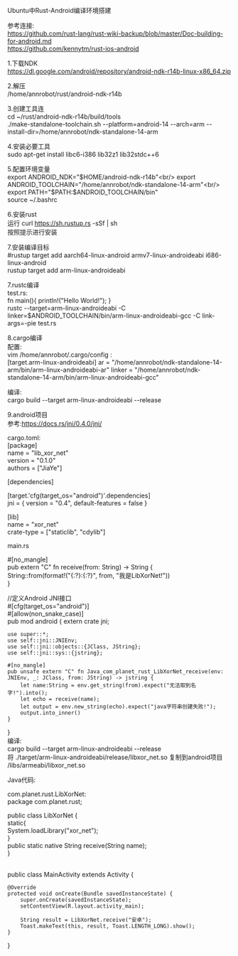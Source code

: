 Ubuntu中Rust-Android编译环境搭建<br/>

参考连接:<br/>
https://github.com/rust-lang/rust-wiki-backup/blob/master/Doc-building-for-android.md<br/>
https://github.com/kennytm/rust-ios-android<br/>

1.下载NDK<br/>
	https://dl.google.com/android/repository/android-ndk-r14b-linux-x86_64.zip<br/>

2.解压<br/>
	/home/annrobot/rust/android-ndk-r14b<br/>

3.创建工具连<br/>
	cd ~/rust/android-ndk-r14b/build/tools<br/>
	./make-standalone-toolchain.sh --platform=android-14 --arch=arm --install-dir=/home/annrobot/ndk-standalone-14-arm<br/>

4.安装必要工具<br/>
	sudo apt-get install libc6-i386 lib32z1 lib32stdc++6<br/>

5.配置环境变量<br/>
	export ANDROID_NDK="$HOME/android-ndk-r14b"<br/>
	export ANDROID_TOOLCHAIN="/home/annrobot/ndk-standalone-14-arm"<br/>
	export PATH="$PATH:$ANDROID_TOOLCHAIN/bin"<br/>
	source ~/.bashrc<br/>
	
6.安装rust<br/>
运行 curl https://sh.rustup.rs -sSf | sh<br/>
按照提示进行安装<br/>

7.安装编译目标<br/>
#rustup target add aarch64-linux-android armv7-linux-androideabi i686-linux-android<br/>
rustup target add arm-linux-androideabi<br/>

7.rustc编译<br/>
test.rs:<br/>
fn main(){
    println!("Hello World!");
}
<br/>
rustc --target=arm-linux-androideabi -C linker=$ANDROID_TOOLCHAIN/bin/arm-linux-androideabi-gcc -C link-args=-pie test.rs

8.cargo编译<br/>
配置:<br/>
vim /home/annrobot/.cargo/config :<br/>
[target.arm-linux-androideabi]
ar = "/home/annrobot/ndk-standalone-14-arm/bin/arm-linux-androideabi-ar"
linker = "/home/annrobot/ndk-standalone-14-arm/bin/arm-linux-androideabi-gcc"

编译:<br/>
cargo build --target arm-linux-androideabi --release<br/>

9.android项目<br/>
参考:https://docs.rs/jni/0.4.0/jni/<br/>

cargo.toml:<br/>
[package]<br/>
name = "lib_xor_net"<br/>
version = "0.1.0"<br/>
authors = ["JiaYe"]<br/>

[dependencies]<br/>

[target.'cfg(target_os="android")'.dependencies]<br/>
jni = { version = "0.4", default-features = false }<br/>

[lib]<br/>
name = "xor_net"<br/>
crate-type = ["staticlib", "cdylib"]<br/>


main.rs<br/>

#[no_mangle]<br/>
pub extern "C" fn receive(from: String) -> String {<br/>
    String::from(format!("{:?}:{:?}", from, "我是LibXorNet!"))<br/>
}<br/>

//定义Android JNI接口<br/>
#[cfg(target_os="android")]<br/>
#[allow(non_snake_case)]<br/>
pub mod android {
    extern crate jni;

    use super::*;
    use self::jni::JNIEnv;
    use self::jni::objects::{JClass, JString};
    use self::jni::sys::{jstring};

    #[no_mangle]
    pub unsafe extern "C" fn Java_com_planet_rust_LibXorNet_receive(env: JNIEnv, _: JClass, from: JString) -> jstring {
        let name:String = env.get_string(from).expect("无法取到名字!").into();
        let echo = receive(name);
        let output = env.new_string(echo).expect("java字符串创建失败!");
        output.into_inner()
    }
}
<br/>
编译:<br/>
cargo build --target arm-linux-androideabi --release<br/>
将 ./target/arm-linux-androideabi/release/libxor_net.so 复制到android项目 /libs/armeabi/libxor_net.so<br/>

Java代码:<br/>

com.planet.rust.LibXorNet:<br/>
package com.planet.rust;<br/>

public class LibXorNet {<br/>
	static{<br/>
		System.loadLibrary("xor_net");<br/>
	}<br/>
	public static native String receive(String name);<br/>
}<br/>

<br/>
public class MainActivity extends Activity {

	@Override
	protected void onCreate(Bundle savedInstanceState) {
		super.onCreate(savedInstanceState);
		setContentView(R.layout.activity_main);
		
		String result = LibXorNet.receive("安卓");
		Toast.makeText(this, result, Toast.LENGTH_LONG).show();
	}
}

